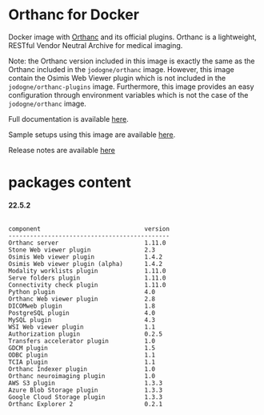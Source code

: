 # Orthanc for Docker
Docker image with [Orthanc](https://www.orthanc-server.com/) and its official plugins. Orthanc is a lightweight, RESTful Vendor Neutral Archive for medical imaging.

Note: the Orthanc version included in this image is exactly the same as the Orthanc included in the `jodogne/orthanc` image.  However,
this image contain the Osimis Web Viewer plugin which is not included in the `jodogne/orthanc-plugins` image.  Furthermore,
this image provides an easy configuration through environment variables which is not the case of the `jodogne/orthanc` image.

Full documentation is available [here](https://book.orthanc-server.com/users/docker-osimis.html).

Sample setups using this image are available [here](https://bitbucket.org/osimis/orthanc-setup-samples/).

Release notes are available [here](https://bitbucket.org/osimis/orthanc-builder/src/master/release-notes-docker-images.txt)


# packages content

#### 22.5.2
```

component                             version
---------------------------------------------
Orthanc server                        1.11.0
Stone Web viewer plugin               2.3
Osimis Web viewer plugin              1.4.2
Osimis Web viewer plugin (alpha)      1.4.2
Modality worklists plugin             1.11.0
Serve folders plugin                  1.11.0
Connectivity check plugin             1.11.0
Python plugin                         4.0
Orthanc Web viewer plugin             2.8
DICOMweb plugin                       1.8
PostgreSQL plugin                     4.0
MySQL plugin                          4.3
WSI Web viewer plugin                 1.1
Authorization plugin                  0.2.5
Transfers accelerator plugin          1.0
GDCM plugin                           1.5
ODBC plugin                           1.1
TCIA plugin                           1.1
Orthanc Indexer plugin                1.0
Orthanc neuroimaging plugin           1.0
AWS S3 plugin                         1.3.3
Azure Blob Storage plugin             1.3.3
Google Cloud Storage plugin           1.3.3
Orthanc Explorer 2                    0.2.1
```
